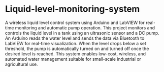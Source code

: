 # Liquid-level-monitoring-system
A wireless liquid level control system using Arduino and LabVIEW for real-time monitoring and automatic pump operation.
This project monitors and controls the liquid level in a tank using an ultrasonic sensor and a DC pump.
An Arduino reads the water level and sends the data via Bluetooth to LabVIEW for real-time visualization. 
When the level drops below a set threshold, the pump is automatically turned on and turned off once the desired level is reached. 
This system enables low-cost, wireless, and automated water management suitable for small-scale industrial or agricultural use.


